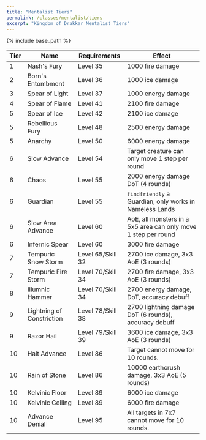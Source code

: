 ```yaml
---
title: "Mentalist Tiers"
permalink: /classes/mentalist/tiers
excerpt: "Kingdom of Drakkar Mentalist Tiers"
---
```


{% include base_path %}

Tier | Name | Requirements | Effect
---- | ---- | ------------ | ------
1    | Nash's Fury                | Level 35 | 1000 fire damage
2    | Born's Entombment          | Level 36 | 1000 ice damage
3    | Spear of Light             | Level 37 | 1000 energy damage
4    | Spear of Flame             | Level 41 | 2100 fire damage
5    | Spear of Ice               | Level 42 | 2100 ice damage
5    | Rebellious Fury            | Level 48 | 2500 energy damage
5    | Anarchy                    | Level 50 | 6000 energy damage
6    | Slow Advance               | Level 54 | Target creature can only move 1 step per round
6    | Chaos                      | Level 55 | 2000 energy damage DoT (4 rounds)
6    | Guardian                   | Level 55 | `findfriendly` a Guardian, only works in Nameless Lands
6    | Slow Area Advance          | Level 60 | AoE, all monsters in a 5x5 area can only move 1 step per round
6    | Infernic Spear             | Level 60 | 3000 fire damage
7    | Tempuric Snow Storm        | Level 65/Skill 32 | 2700 ice damage, 3x3 AoE (3 rounds)
7    | Tempuric Fire Storm        | Level 70/Skill 34 | 2700 fire damage, 3x3 AoE (3 rounds)
8    | Illumnic Hammer            | Level 70/Skill 34 | 2700 energy damage, DoT, accuracy debuff
9    | Lightning of Constriction  | Level 78/Skill 38 | 2700 lightning damage DoT (6 rounds), accuracy debuff
9    | Razor Hail                 | Level 79/Skill 39 | 3600 ice damage, 3x3 AoE (3 rounds)
10   | Halt Advance               | Level 86 | Target cannot move for 10 rounds.
10   | Rain of Stone              | Level 86 | 10000 earthcrush damage, 3x3 AoE (5 rounds)
10   | Kelvinic Floor             | Level 89 | 6000 ice damage
10   | Kelvinic Ceiling           | Level 89 | 6000 fire damage
10   | Advance Denial             | Level 95 | All targets in 7x7 cannot move for 10 rounds.
